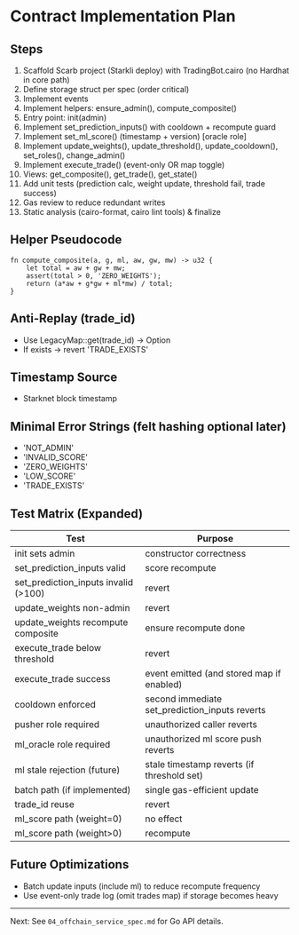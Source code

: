 # Contract Implementation Plan

## Steps
1. Scaffold Scarb project (Starkli deploy) with TradingBot.cairo (no Hardhat in core path)
2. Define storage struct per spec (order critical)
3. Implement events
4. Implement helpers: ensure_admin(), compute_composite()
5. Entry point: init(admin)
6. Implement set_prediction_inputs() with cooldown + recompute guard
7. Implement set_ml_score() (timestamp + version) [oracle role]
8. Implement update_weights(), update_threshold(), update_cooldown(), set_roles(), change_admin()
9. Implement execute_trade() (event-only OR map toggle)
10. Views: get_composite(), get_trade(), get_state()
11. Add unit tests (prediction calc, weight update, threshold fail, trade success)
12. Gas review to reduce redundant writes
13. Static analysis (cairo-format, cairo lint tools) & finalize

## Helper Pseudocode
```
fn compute_composite(a, g, ml, aw, gw, mw) -> u32 {
    let total = aw + gw + mw;
    assert(total > 0, 'ZERO_WEIGHTS');
    return (a*aw + g*gw + ml*mw) / total;
}
```

## Anti-Replay (trade_id)
- Use LegacyMap::get(trade_id) -> Option
- If exists -> revert 'TRADE_EXISTS'

## Timestamp Source
- Starknet block timestamp

## Minimal Error Strings (felt hashing optional later)
- 'NOT_ADMIN'
- 'INVALID_SCORE'
- 'ZERO_WEIGHTS'
- 'LOW_SCORE'
- 'TRADE_EXISTS'

## Test Matrix (Expanded)
| Test | Purpose |
|------|---------|
| init sets admin | constructor correctness |
| set_prediction_inputs valid | score recompute |
| set_prediction_inputs invalid (>100) | revert |
| update_weights non-admin | revert |
| update_weights recompute composite | ensure recompute done |
| execute_trade below threshold | revert |
| execute_trade success | event emitted (and stored map if enabled) |
| cooldown enforced | second immediate set_prediction_inputs reverts |
| pusher role required | unauthorized caller reverts |
| ml_oracle role required | unauthorized ml score push reverts |
| ml stale rejection (future) | stale timestamp reverts (if threshold set) |
| batch path (if implemented) | single gas-efficient update |
| trade_id reuse | revert |
| ml_score path (weight=0) | no effect |
| ml_score path (weight>0) | recompute |

## Future Optimizations
- Batch update inputs (include ml) to reduce recompute frequency
- Use event-only trade log (omit trades map) if storage becomes heavy

---
Next: See `04_offchain_service_spec.md` for Go API details.
